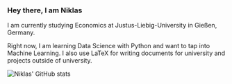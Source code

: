 ### Hey there, I am Niklas

I am currently studying Economics at Justus-Liebig-University in Gießen, Germany.

Right now, I am learning Data Science with Python and want to tap into Machine Learning.
I also use LaTeX for writing documents for university and projects outside of university.


![Niklas' GitHub stats](https://github-readme-stats.vercel.app/api?username=niklas0801&show_icons=true&theme=transparent&title_color=grey&text_color=grey)
